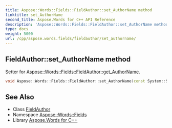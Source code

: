 ```yaml
---
title: Aspose::Words::Fields::FieldAuthor::set_AuthorName method
linktitle: set_AuthorName
second_title: Aspose.Words for C++ API Reference
description: 'Aspose::Words::Fields::FieldAuthor::set_AuthorName method. Setter for Aspose::Words::Fields::FieldAuthor::get_AuthorName in C++.'
type: docs
weight: 5000
url: /cpp/aspose.words.fields/fieldauthor/set_authorname/
---
```

## FieldAuthor::set_AuthorName method


Setter for [Aspose::Words::Fields::FieldAuthor::get_AuthorName](../get_authorname/).

```cpp
void Aspose::Words::Fields::FieldAuthor::set_AuthorName(const System::String &value)
```

## See Also

* Class [FieldAuthor](../)
* Namespace [Aspose::Words::Fields](../../)
* Library [Aspose.Words for C++](../../../)
